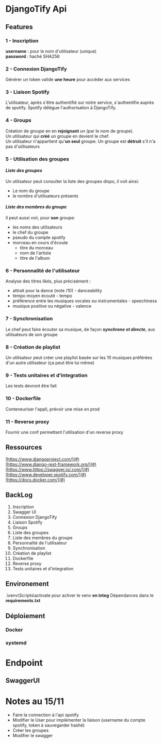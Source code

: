 # DjangoTify Api

## Features

### 1 - Inscription

**username** : pour le nom d'utilisateur (unique)  
**password** : haché SHA256  
  
### 2 - Connexion DjangoTify
Générer un token valide **une heure** pour accéder aux services  

### 3 - Liaison Spotify
L'utilisateur, après s'être authentifié sur notre service, s'authentifie auprès de spotify.
Spotify délègue l'authorisation à DjangoTify.

### 4 - Groups
Création de groupe en en **rejoignant** un (par le nom de groupe).  
Un utilisateur qui **créé** un groupe en devient le chef.  
Un utilisateur n'appartient qu'**un seul** groupe.
Un groupe est **détruit** s'il n'a pas d'utilisateurs

### 5 - Utilisation des groupes
#### ***Liste des groupes*** 
Un utilisateur peut consulter la liste des groupes dispo, il voit ainsi:
* Le nom du groupe
* le nombre d'utilisateurs présents  

#### ***Liste des membres du groupe*** 
Il peut aussi voir, pour **son** groupe:
* les noms des utilisateurs
* le chef du groupe 
* pseudo du compte spotify
* morceau en cours d'écoute
  * titre du morceau
  * nom de l'artiste
  * titre de l'album

### 6 - Personnalité de l'utilisateur
 Analyse des titres likés, plus précisément :
 * attrait pour la dance (note /10) - danceability
 * tempo moyen écouté - tempo
 * préférence entre les musiques vocales ou instrumentales - speechiness
 * musique positive ou négative - valence

### 7 - Synchronisation 
Le chef peut faire écouter sa musique, de façon ***synchrone et directe***, aux utilisateurs de son groupe

### 8 - Création de playlist
Un utilisateur peut créer une playlist basée sur les 10 musiques préférées d'un autre utilisateur (ça peut être lui même)

### 9 - Tests unitaires et d'integration
Les tests devront être fait

### 10 - Dockerfile
Conteneuriser l'appli, prévoir une mise en prod

### 11 - Reverse proxy
Fournir une conf permettant l'utilisation d'un reverse proxy

## Ressources
[https://www.djangoproject.com/](#)  
[https://www.django-rest-framework.org/](#)  
[https://www.https://swagger.io/.com/](#)  
[https://www.developer.spotify.com/](#)  
[https://docs.docker.com/](#)  

## BackLog
1. Inscription
2. Swagger UI
3. Connexion DjangoTify
4. Liaison Spotify
5. Groups
6. Liste des groupes
7. Liste des membres du groupe
8. Personnalité de l'utilisateur
9. Synchronisation
10. Création de playlist
11. Dockerfile
12. Reverse proxy
13. Tests unitaires et d'integration

## Environement
.\venv\Scripts\activate pour activer le venv **en integ**
Dépendances dans le **requirements.txt**

## Déploiement
### Docker
### systemd

# Endpoint
## SwaggerUI


# Notes au 15/11
* Faire la connection à l'api spotify
* Modifier le User pour implémenter la liaison (username du compte spotify, token à sauvegarder hashé)
* Créer les groupes
* Modifier le swagger 